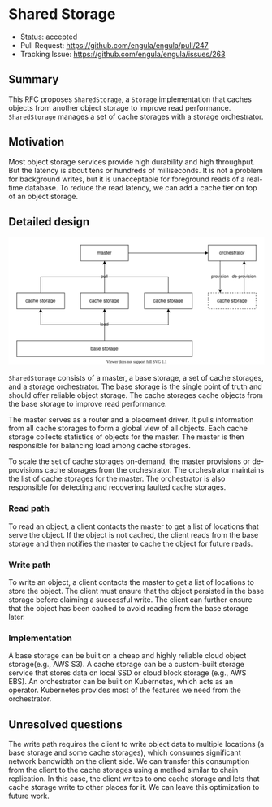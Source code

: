 # Shared Storage

- Status: accepted
- Pull Request: https://github.com/engula/engula/pull/247
- Tracking Issue: https://github.com/engula/engula/issues/263

## Summary

This RFC proposes `SharedStorage`, a `Storage` implementation that caches objects from another object storage to improve read performance. `SharedStorage` manages a set of cache storages with a storage orchestrator.

## Motivation

Most object storage services provide high durability and high throughput. But the latency is about tens or hundreds of milliseconds. It is not a problem for background writes, but it is unacceptable for foreground reads of a real-time database. To reduce the read latency, we can add a cache tier on top of an object storage.

## Detailed design

![Architecture](images/shared-storage-architecture.drawio.svg)

`SharedStorage` consists of a master, a base storage, a set of cache storages, and a storage orchestrator. The base storage is the single point of truth and should offer reliable object storage. The cache storages cache objects from the base storage to improve read performance.

The master serves as a router and a placement driver. It pulls information from all cache storages to form a global view of all objects. Each cache storage collects statistics of objects for the master. The master is then responsible for balancing load among cache storages.

To scale the set of cache storages on-demand, the master provisions or de-provisions cache storages from the orchestrator. The orchestrator maintains the list of cache storages for the master. The orchestrator is also responsible for detecting and recovering faulted cache storages.

### Read path

To read an object, a client contacts the master to get a list of locations that serve the object. If the object is not cached, the client reads from the base storage and then notifies the master to cache the object for future reads.

### Write path

To write an object, a client contacts the master to get a list of locations to store the object. The client must ensure that the object persisted in the base storage before claiming a successful write. The client can further ensure that the object has been cached to avoid reading from the base storage later.

### Implementation

A base storage can be built on a cheap and highly reliable cloud object storage(e.g., AWS S3). A cache storage can be a custom-built storage service that stores data on local SSD or cloud block storage (e.g., AWS EBS). An orchestrator can be built on Kubernetes, which acts as an operator. Kubernetes provides most of the features we need from the orchestrator.

## Unresolved questions

The write path requires the client to write object data to multiple locations (a base storage and some cache storages), which consumes significant network bandwidth on the client side. We can transfer this consumption from the client to the cache storages using a method similar to chain replication. In this case, the client writes to one cache storage and lets that cache storage write to other places for it. We can leave this optimization to future work.
